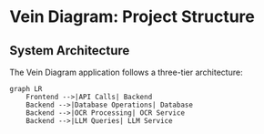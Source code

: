 # Vein Diagram: Project Structure

## System Architecture

The Vein Diagram application follows a three-tier architecture:

```mermaid
graph LR
    Frontend -->|API Calls| Backend
    Backend -->|Database Operations| Database
    Backend -->|OCR Processing| OCR Service
    Backend -->|LLM Queries| LLM Service